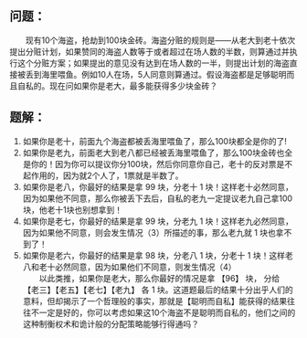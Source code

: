 ## 问题：  
　　现有10个海盗，抢劫到100块金砖。海盗分赃的规则是——从老大到老十依次提出分赃计划，如果赞同的海盗人数等于或者超过在场人数的半数，则算通过并执行这个分赃方案；如果提出的意见没有达到在场人数的一半，则提出计划的海盗直接被丢到海里喂鱼。例如10人在场，5人同意则算通过。假设海盗都是足够聪明而且自私的。现在问如果你是老大，最多能获得多少块金砖？

## 题解：  

1. 如果你是老十，前面九个海盗都被丢海里喂鱼了，那么100块都全是你的了!  
2. 如果你是老九，前面老大到老八都已经被丢海里喂鱼了，那么100块金砖也全是你的！因为你可以提议你分100块，然后你同意你自己，老十的反对票是不起作用的，因为就2个人了，1票就是半数了。  
3. 如果你是老八，你最好的结果是拿 99 块，分老十 1 块！这样老十必然同意，因为如果他不同意，那么你被丢下去后，自私的老九一定提议老九自己拿100块，他老十1块也别想拿到！   
4. 如果你是老七，你最好的结果是拿 99 块，分老九 1 块！这样老九必然同意，因为如果他不同意，则会发生情况（3）所描述的事，那么老九就 1 块也拿不到了！   
5. 如果你是老六，你最好的结果是拿 98 块，分老八 1 块，分老十 1 块！这样老八和老十必然同意，因为如果他们不同意，则发生情况（4）   
　　以此类推，如果你是老大，那么你最好的情况是拿 【96】 块， 分给 【老三】【老五】【老七】【老九】 各 1 块。这道题最后的结果十分出乎人们的意料，但却揭示了一个哲理般的事实，那就是【聪明而自私】能获得的结果往往不一定是好的，你可以考虑如果这10个海盗不是聪明而自私的，他们之间的这种制衡权术和诡计般的分配策略能够行得通吗？